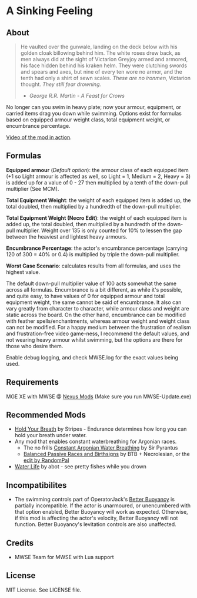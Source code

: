 # A Sinking Feeling #

## About ##

>He vaulted over the gunwale, landing on the deck below with his golden cloak billowing behind him. The white roses drew back, as men
>always did at the sight of Victarion Greyjoy armed and armored, his face hidden behind his kraken helm. They were clutching swords and
>spears and axes, but nine of every ten wore no armor, and the tenth had only a shirt of sewn scales. _These are no ironmen_, Victarion
>thought. _They still fear drowning._
>- _George R.R. Martin - A Feast for Crows_

No longer can you swim in heavy plate; now your armour, equipment, or carried items drag you down while swimming. Options exist for formulas
based on equipped armour weight class, total equipment weight, or encumbrance percentage.

[Video of the mod in action](https://gfycat.com/needysevereisabellineshrike).

## Formulas ##

**Equipped armour** (*Default option*): the armour class of each equipped item (+1 so Light armour is affected as well,
so Light = 1, Medium = 2, Heavy = 3) is added up for a value of 0 - 27 then multiplied by a tenth of the down-pull multiplier (See MCM).

**Total Equipment Weight**: the weight of each equipped item is added up, the total doubled, then multiplied by a hundredth of the down-pull multiplier.

**Total Equipment Weight (Necro Edit)**: the weight of each equipped item is added up, the total doubled, then multiplied by a hundredth of the down-pull multiplier.
Weight over 135 is only counted for 10% to lessen the gap between the heaviest and lightest heavy armours.

**Encumbrance Percentage**: the actor's encumbrance percentage (carrying 120 of 300 = 40% or 0.4) is multiplied by triple the down-pull multiplier.

**Worst Case Scenario**: calculates results from all formulas, and uses the highest value.

The default down-pull multiplier value of 100 acts somewhat the same across all formulas. Encumbrance is a bit different, as while it's possible,
and quite easy, to have values of 0 for equipped armour and total equipment weight, the same cannot be said of encumbrance. It also can
vary greatly from character to character, while armour class and weight are static across the board. On the other hand, encumbrance can be
modified with feather spells/enchantments, whereas armour weight and weight class can not be modified. For a happy medium between the frustration
of realism and frustration-free video game-ness, I recommend the default values, and not wearing heavy armour whilst swimming, but the options
are there for those who desire them.

Enable debug logging, and check MWSE.log for the exact values being used.

## Requirements ##
MGE XE with MWSE @ [Nexus Mods](https://www.nexusmods.com/morrowind/mods/41102) \(Make sure you run MWSE-Update.exe\)

## Recommended Mods ##
* [Hold Your Breath](https://www.nexusmods.com/morrowind/mods/48872) by Stripes - Endurance determines how long you can hold your breath under water.
* Any mod that enables constant waterbreathing for Argonian races.
	* The no frills [Constant Argonian Water Breathing](https://www.nexusmods.com/morrowind/mods/15193) by Sir Pyrantus
	* [Balanced Passive Races and Birthsigns](https://www.nexusmods.com/morrowind/mods/47782) by BTB + Necrolesian, or the [edit by RandomPal](https://www.nexusmods.com/morrowind/mods/48683)
* [Water Life](https://www.nexusmods.com/morrowind/mods/42417) by abot - see pretty fishes while you drown

## Incompatibilites ##

* The swimming controls part of OperatorJack's [Better Buoyancy](https://www.nexusmods.com/morrowind/mods/48929) is partially incompatible.
If the actor is unarmoured, or unencumbered with that option enabled, Better Buoyancy will work as expected. Otherwise, if this mod is affecting
the actor's velocity, Better Buoyancy will not function. Better Buoyancy's levitation controls are also unaffected.

## Credits ##

* MWSE Team for MWSE with Lua support

## License ##

MIT License. See LICENSE file.
